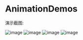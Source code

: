 # AnimationDemos
演示截图:

![image](https://github.com/BeiJiXiongA/AnimationDemos/screenshots/1.png)
![image](https://github.com/BeiJiXiongA/AnimationDemos/screenshots/2.png)
![image](https://github.com/BeiJiXiongA/AnimationDemos/screenshots/3.png)
![image](https://github.com/BeiJiXiongA/AnimationDemos/screenshots/4.png)
